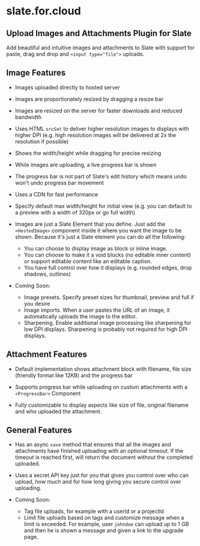 # slate.for.cloud

## Upload Images and Attachments Plugin for Slate

Add beautiful and intuitive images and attachments to Slate with support for paste, drag and drop and `<input type="file">` uploads.

## Image Features

- Images uploaded directly to hosted server
- Images are proportionately resized by dragging a resize bar
- Images are resized on the server for faster downloads and reduced bandwidth
- Uses HTML `srcSet` to deliver higher resolution images to displays with higher DPI (e.g. high resolution images will be delivered at 2x the resolution if possible)
- Shows the width/height while dragging for precise resizing
- While images are uploading, a live progress bar is shown
- The progress bar is not part of Slate's edit history which means undo won't undo progress bar movement
- Uses a CDN for fast performance
- Specify default max width/height for initial view (e.g. you can default to a preview with a width of 320px or go full width)
- Images are just a Slate Element that you define. Just add the `<HostedImage>` component inside it where you want the image to be shown. Because it's just a Slate element you can do all the following:

  - You can choose to display image as block or inline image.
  - You can choose to make it a void blocks (no editable inner content) or support editable content like an editable caption.
  - You have full control over how it displays (e.g. rounded edges, drop shadows, outlines)

- Coming Soon:
  - Image presets. Specify preset sizes for thumbnail, preview and full if you desire
  - Image imports. When a user pastes the URL of an image, it automatically uploads the image to the editor.
  - Sharpening. Enable additional image processing like sharpening for low DPI displays. Sharpening is probably not required for high DPI displays.

## Attachment Features

- Default implementation shows attachment block with filename, file size (friendly format like 12KB) and the progress bar
- Supports progress bar while uploading on custom attachments with a `<ProgressBar>` Component

- Fully customizable to display aspects like size of file, original filename and who uploaded the attachment.

## General Features

- Has an async `save` method that ensures that all the images and attachments have finished uploading with an optional timeout. If the timeout is reached first, will return the document without the completed uploaded.
- Uses a secret API key just for you that gives you control over who can upload, how much and for how long giving you secure control over uploading.

- Coming Soon:
  - Tag file uploads, for example with a userId or a projectId
  - Limit file uploads based on tags and customize message when a limit is exceeded. For example, user `johndoe` can upload up to 1 GB and then he is shown a message and given a link to the upgrade page.

